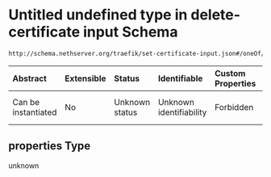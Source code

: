 # Untitled undefined type in delete-certificate input Schema

```txt
http://schema.nethserver.org/traefik/set-certificate-input.json#/oneOf/2/properties
```



| Abstract            | Extensible | Status         | Identifiable            | Custom Properties | Additional Properties | Access Restrictions | Defined In                                                                                |
| :------------------ | :--------- | :------------- | :---------------------- | :---------------- | :-------------------- | :------------------ | :---------------------------------------------------------------------------------------- |
| Can be instantiated | No         | Unknown status | Unknown identifiability | Forbidden         | Allowed               | none                | [set-certificate-input.json\*](traefik/set-certificate-input.json "open original schema") |

## properties Type

unknown
